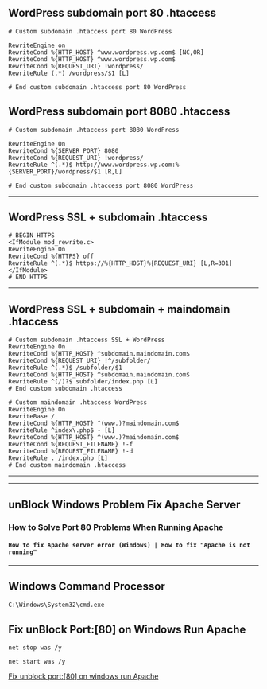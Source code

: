 ## WordPress subdomain port 80 .htaccess
```.htaccess
# Custom subdomain .htaccess port 80 WordPress

RewriteEngine on
RewriteCond %{HTTP_HOST} ^www.wordpress.wp.com$ [NC,OR]
RewriteCond %{HTTP_HOST} ^www.wordpress.wp.com$ 
RewriteCond %{REQUEST_URI} !wordpress/
RewriteRule (.*) /wordpress/$1 [L]

# End custom subdomain .htaccess port 80 WordPress
```
## WordPress subdomain port 8080 .htaccess
```.htaccess
# Custom subdomain .htaccess port 8080 WordPress

RewriteEngine On
RewriteCond %{SERVER_PORT} 8080
RewriteCond %{REQUEST_URI} !wordpress/
RewriteRule ^(.*)$ http://www.wordpress.wp.com:%{SERVER_PORT}/wordpress/$1 [R,L]

# End custom subdomain .htaccess port 8080 WordPress
```
***
## WordPress SSL + subdomain .htaccess
```.htaccess
# BEGIN HTTPS
<IfModule mod_rewrite.c>
RewriteEngine On
RewriteCond %{HTTPS} off
RewriteRule ^(.*)$ https://%{HTTP_HOST}%{REQUEST_URI} [L,R=301]
</IfModule>
# END HTTPS
```
***
## WordPress SSL + subdomain + maindomain .htaccess
```.htaccess
# Custom subdomain .htaccess SSL + WordPress
RewriteEngine On
RewriteCond %{HTTP_HOST} ^subdomain.maindomain.com$
RewriteCond %{REQUEST_URI} !^/subfolder/
RewriteRule ^(.*)$ /subfolder/$1
RewriteCond %{HTTP_HOST} ^subdomain.maindomain.com$
RewriteRule ^(/)?$ subfolder/index.php [L]
# End custom subdomain .htaccess

# Custom maindomain .htaccess WordPress
RewriteEngine On
RewriteBase /
RewriteCond %{HTTP_HOST} ^(www.)?maindomain.com$
RewriteRule ^index\.php$ - [L]
RewriteCond %{HTTP_HOST} ^(www.)?maindomain.com$
RewriteCond %{REQUEST_FILENAME} !-f
RewriteCond %{REQUEST_FILENAME} !-d
RewriteRule . /index.php [L]
# End custom maindomain .htaccess
```
***



***
## unBlock Windows Problem Fix Apache Server
### How to Solve Port 80 Problems When Running Apache 
#### ``How to fix Apache server error (Windows) | How to fix "Apache is not running" ``

<!-- ###### Fix unblock port:[80] on windows run Apache -->
***
## Windows Command Processor

```cmd
C:\Windows\System32\cmd.exe
```


## Fix unBlock Port:[80] on Windows Run Apache

``net stop was /y``

``net start was /y``

[Fix unblock port:[80] on windows run Apache](https://www.sitepoint.com/unblock-port-80-on-windows-run-apache/)
